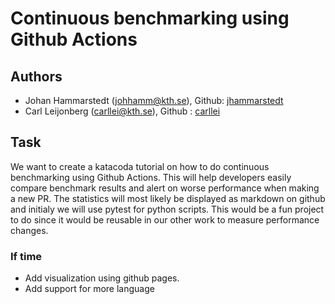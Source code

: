 # Continuous benchmarking using Github Actions
## Authors ##
* Johan Hammarstedt (johhamm@kth.se), Github: [jhammarstedt](https://github.com/jhammarstedt)
* Carl Leijonberg (carllei@kth.se), Github : [carllei](https://github.com/carllei)

## Task
We want to create a katacoda tutorial on how to do continuous benchmarking using Github Actions. This will help developers easily compare benchmark results and alert on worse performance when making a new PR. The statistics will most likely be displayed as markdown on github and initialy we will use pytest for python scripts. This would be a fun project to do since it would be reusable in our other work to measure performance changes.

### If time
* Add visualization using github pages.
* Add support for more language
